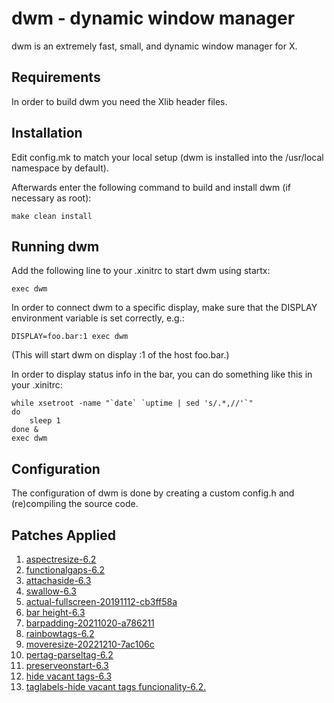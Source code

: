 dwm - dynamic window manager
============================
dwm is an extremely fast, small, and dynamic window manager for X.


Requirements
------------
In order to build dwm you need the Xlib header files.


Installation
------------
Edit config.mk to match your local setup (dwm is installed into
the /usr/local namespace by default).

Afterwards enter the following command to build and install dwm (if
necessary as root):

    make clean install


Running dwm
-----------
Add the following line to your .xinitrc to start dwm using startx:

    exec dwm

In order to connect dwm to a specific display, make sure that
the DISPLAY environment variable is set correctly, e.g.:

    DISPLAY=foo.bar:1 exec dwm

(This will start dwm on display :1 of the host foo.bar.)

In order to display status info in the bar, you can do something
like this in your .xinitrc:

    while xsetroot -name "`date` `uptime | sed 's/.*,//'`"
    do
    	sleep 1
    done &
    exec dwm


Configuration
-------------
The configuration of dwm is done by creating a custom config.h
and (re)compiling the source code.

Patches Applied
---------------
1. [aspectresize-6.2](https://dwm.suckless.org/patches/aspectresize/)
2. [functionalgaps-6.2](https://dwm.suckless.org/patches/functionalgaps/)
3. [attachaside-6.3](https://dwm.suckless.org/patches/attachaside/)
4. [swallow-6.3](https://dwm.suckless.org/patches/swallow/)
5. [actual-fullscreen-20191112-cb3ff58a](https://dwm.suckless.org/patches/actualfullscreen/)
6. [bar height-6.3](https://dwm.suckless.org/patches/bar_height/)
7. [barpadding-20211020-a786211](https://dwm.suckless.org/patches/barpadding/dwm-barpadding-20211020-a786211.diff)
8. [rainbowtags-6.2](https://dwm.suckless.org/patches/rainbowtags/dwm-rainbowtags-6.2.diff)
9. [moveresize-20221210-7ac106c](https://dwm.suckless.org/patches/moveresize/)
10. [pertag-parseltag-6.2](https://dwm.suckless.org/patches/pertag/)
11. [preserveonstart-6.3](https://dwm.suckless.org/patches/preserveonrestart/)
12. [hide vacant tags-6.3](https://dwm.suckless.org/patches/hide_vacant_tags/)
13. [taglabels-hide vacant tags funcionality-6.2.](https://dwm.suckless.org/patches/taglabels/)

